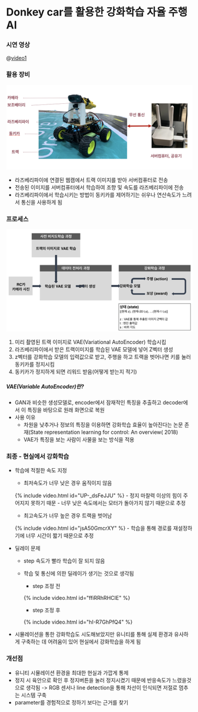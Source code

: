 # Donkey car를 활용한 강화학습 자율 주행 AI

### 시연 영상

@[video1](https://www.youtube.com/watch?v=hI-R7GhPfQ4)

### 활용 장비

![image1](./img/image1.png)

- 라즈베리파이에 연결된 웹캠에서 트랙 이미지를 받아 서버컴퓨터로 전송
- 전송된 이미지를 서버컴퓨터에서 학습하여 조향 및 속도를 라즈베리파이에 전송
- 라즈베리파이에서 학습시키는 방법이 동키카를 제어하기는 쉬우나 연산속도가 느려서 통신을 사용하게 됨

### 프로세스

![image2](./img/image2.png)

1. 미리 촬영된 트랙 이미지로 VAE(Variational AutoEncoder) 학습시킴
2. 라즈베리파이에서 받은 트랙이미지를 학습된 VAE 모델에 넣어 Z벡터 생성
3. z벡터를 강화학습 모델의 입력값으로 받고, 주행을 하고 트랙을 벗어나면 키를 눌러 동키카를 정지시킴
4. 동키카가 정지하게 되면 리워드 받음(어떻게 받는지 적기)

##### VAE(Variable AutoEncoder)란?

- GAN과 비슷한 생성모델로, encoder에서 잠재적인 특징을 추출하고 decoder에서 이 특징을 바탕으로 원래 화면으로 복원
- 사용 이유
    - 차원을 낮추거나 정보의 특징을 이용하면 강화학습 효율이 높아진다는 논문 존재(State representation learning for control: An overview( 2018)
    - VAE가 특징을 보는 사람이 사물을 보는 방식을 적용

### 최종 - 현실에서 강화학습

- 학습에 적절한 속도 지정
    - 최저속도가 너무 낮은 경우 움직이지 않음

    {% include video.html id="UP-_dsFeJJU" %}
        - 정지 마찰력 이상의 힘이 주어지지 못하기 때문
        - 너무 낮은 속도에서는 모터가 돌아가지 않기 때문으로 추정
    - 최고속도가 너무 높은 경우 트랙을 벗어남

    {% include video.html id="jsA50GmcrXY" %}
        - 학습을 통해 경로를 재설정하기에 너무 시간이 짧기 때문으로 추정

- 딜레이 문제
    - step 속도가 빨라 학습이 잘 되지 않음
    - 학습 및 통신에 의한 딜레이가 생기는 것으로 생각됨
        - step 조정 전

        {% include video.html id="ffiRRhRHCIE" %}

        - step 조정 후

        {% include video.html id="hI-R7GhPfQ4" %}

- 시뮬레이션을 통한 강화학습도 시도해보았지만 유니티를 통해 실제 환경과 유사하게 구축하는 데 어려움이 있어 현실에서 강화학습을 하게 됨


### 개선점

- 유니티 시뮬레이션 환경을 최대한 현실과 가깝게 통제
- 정지 시 육안으로 확인 후 정지버튼을 눌러 정지시켰기 때문에 반응속도가 느렸을것으로 생각됨 -> RGB 센서나 line detection을 통해 차선이 인식되면 저절로 멈추는 시스템 구축
- parameter를 경험적으로 정하기 보다는 근거를 찾기
